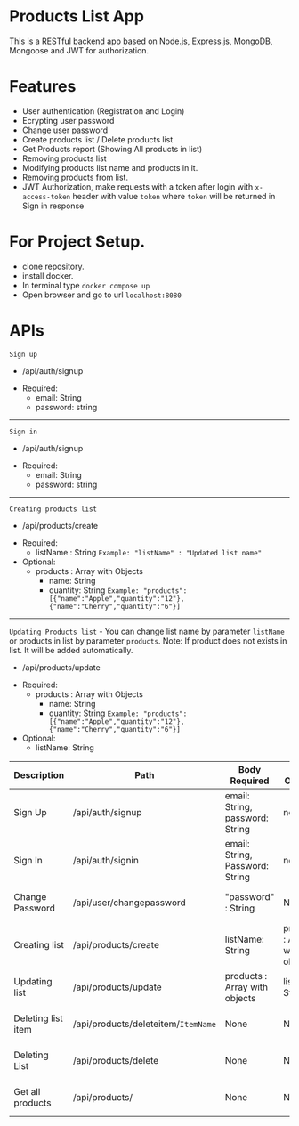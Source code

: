 # Products List App
This is a RESTful backend app based on Node.js, Express.js, MongoDB, Mongoose and JWT for authorization.

# Features
- User authentication (Registration and Login)
- Ecrypting user password
- Change user password
- Create products list / Delete products list 
- Get Products report (Showing All products in list)
- Removing products list
- Modifying products list name and products in it. 
- Removing products from list.
- JWT Authorization, make requests with a token after login with `x-access-token` header with value `token` where `token` will be returned in Sign in response


# For Project Setup.
- clone repository.
- install docker.
- In terminal type `docker compose up`
- Open browser and go to url `localhost:8080`

# APIs

` Sign up `
- /api/auth/signup
* Required: 
    - email: String
    - password: string
***
` Sign in `
- /api/auth/signup
* Required: 
    - email: String
    - password: string
***
` Creating products list `
- /api/products/create
* Required:
    - listName : String
    `Example: "listName" : "Updated list name"`
* Optional:
    - products : Array with Objects 
        - name: String
        - quantity: String
    `Example: "products":[{"name":"Apple","quantity":"12"}, {"name":"Cherry","quantity":"6"}]`
***
`Updating Products list` - You can change list name by parameter `listName` or products in list by parameter `products`.
Note: If product does not exists in list. It will be added automatically.
- /api/products/update
* Required:
    - products : Array with Objects 
        - name: String
        - quantity: String
    `Example: "products":[{"name":"Apple","quantity":"12"}, {"name":"Cherry","quantity":"6"}]`
* Optional:
    - listName: String


Description | Path | Body Required | Body Optional | Headers | Method |
------------ | ------------- | --------------- | --------------- | --------------- | --------------- |
Sign Up | /api/auth/signup | email: String, password: String | none | none | `POST` |
Sign In | /api/auth/signin | email: String, Password: String | none | none | `POST` |
Change Password | /api/user/changepassword | "password" : String | None | x-access-token | `PUT` | 
Creating list | /api/products/create | listName: String | products : Array with object | x-access-token | `POST` |
Updating list | /api/products/update | products : Array with objects | listName: String | x-access-token | `PUT` |
Deleting list item | /api/products/deleteitem/`ItemName` | None | None | x-acces-token | `DELETE` |
Deleting List | /api/products/delete | None | None | x-access-token | `DELETE` |
Get all products | /api/products/ | None | None | x-access-token | `GET` |
